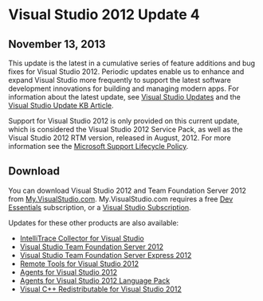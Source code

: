 ﻿---
ms.TocTitle: November 13
Title: Visual Studio 2012 Update 4
Description: Visual Studio Update 4 is part of the cumulative series of feature additions and bug fixes to enhance and expand Visual Studio 2012.
ms.ContentId: 22d170f7-9214-4840-a348-8a88109eed8f
ms.author: reshmim
---

# Visual Studio 2012 Update 4
## November 13, 2013

This update is the latest in a cumulative series of feature additions and bug fixes for Visual Studio 2012. Periodic updates enable us to enhance and expand Visual Studio more frequently to support the latest software development innovations for building and managing modern apps. For information about the latest update, see [Visual Studio Updates](http://go.microsoft.com/fwlink/?LinkId=272487) and the [Visual Studio Update KB Article](http://go.microsoft.com/fwlink/?LinkId=314228).

Support for Visual Studio 2012 is only provided on this current update, which is considered the Visual Studio 2012 Service Pack, as well as the Visual Studio 2012 RTM version, released in August, 2012. For more information see the [Microsoft Support Lifecycle Policy](http://support.microsoft.com/gp/lifecycle).

## Download
You can download Visual Studio 2012 and Team Foundation Server 2012 from [My.VisualStudio.com](https://www.visualstudio.com/vs/older-downloads/). My.VisualStudio.com requires a free [Dev Essentials](https://www.visualstudio.com/dev-essentials/) subscription, or a [Visual Studio Subscription](https://www.visualstudio.com/subscriptions/).

Updates for these other products are also available:

- [IntelliTrace Collector for Visual Studio](https://www.microsoft.com/download/details.aspx?id=44909)
- [Visual Studio Team Foundation Server 2012](http://go.microsoft.com/fwlink/?LinkId=255941)
- [Visual Studio Team Foundation Server Express 2012](http://go.microsoft.com/fwlink/?LinkId=255942)
- [Remote Tools for Visual Studio 2012](http://go.microsoft.com/fwlink/?LinkId=255953)
- [Agents for Visual Studio 2012](http://go.microsoft.com/fwlink/?LinkId=255945)
- [Agents for Visual Studio 2012 Language Pack](http://go.microsoft.com/fwlink/?LinkId=255946)
- [Visual C++ Redistributable for Visual Studio 2012](http://go.microsoft.com/fwlink/?LinkId=255955)

